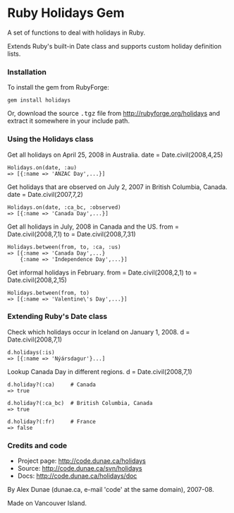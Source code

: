 # Ruby Holidays Gem
    
A set of functions to deal with holidays in Ruby.

Extends Ruby's built-in Date class and supports custom holiday definition lists.

### Installation

To install the gem from RubyForge:

    gem install holidays

Or, download the source <tt>.tgz</tt> file from http://rubyforge.org/holidays and 
extract it somewhere in your include path.


### Using the Holidays class
Get all holidays on April 25, 2008 in Australia.
    date = Date.civil(2008,4,25)

    Holidays.on(date, :au)
    => [{:name => 'ANZAC Day',...}]

Get holidays that are observed on July 2, 2007 in British Columbia, Canada.
    date = Date.civil(2007,7,2)

    Holidays.on(date, :ca_bc, :observed)
    => [{:name => 'Canada Day',...}]

Get all holidays in July, 2008 in Canada and the US.
    from = Date.civil(2008,7,1)
    to   = Date.civil(2008,7,31)

    Holidays.between(from, to, :ca, :us)
    => [{:name => 'Canada Day',...}
        {:name => 'Independence Day',...}]

Get informal holidays in February.
    from = Date.civil(2008,2,1)
    to   = Date.civil(2008,2,15)

    Holidays.between(from, to)
    => [{:name => 'Valentine\'s Day',...}]


### Extending Ruby's Date class
Check which holidays occur in Iceland on January 1, 2008.
    d = Date.civil(2008,7,1)

    d.holidays(:is)
    => [{:name => 'Nýársdagur'}...]

Lookup Canada Day in different regions.
    d = Date.civil(2008,7,1)

    d.holiday?(:ca)     # Canada
    => true

    d.holiday?(:ca_bc)  # British Columbia, Canada
    => true

    d.holiday?(:fr)     # France
    => false

### Credits and code

* Project page: http://code.dunae.ca/holidays
* Source: http://code.dunae.ca/svn/holidays
* Docs: http://code.dunae.ca/holidays/doc

By Alex Dunae (dunae.ca, e-mail 'code' at the same domain), 2007-08.

Made on Vancouver Island.